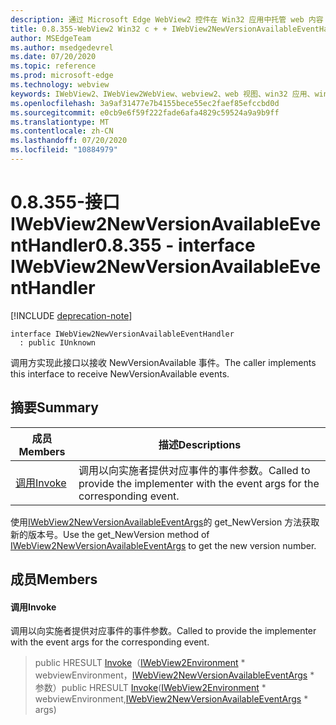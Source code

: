 ```yaml
---
description: 通过 Microsoft Edge WebView2 控件在 Win32 应用中托管 web 内容
title: 0.8.355-WebView2 Win32 c + + IWebView2NewVersionAvailableEventHandler
author: MSEdgeTeam
ms.author: msedgedevrel
ms.date: 07/20/2020
ms.topic: reference
ms.prod: microsoft-edge
ms.technology: webview
keywords: IWebView2、IWebView2WebView、webview2、web 视图、win32 应用、win32、edge
ms.openlocfilehash: 3a9af31477e7b4155bece55ec2faef85efccbd0d
ms.sourcegitcommit: e0cb9e6f59f222fade6afa4829c59524a9a9b9ff
ms.translationtype: MT
ms.contentlocale: zh-CN
ms.lasthandoff: 07/20/2020
ms.locfileid: "10884979"
---
```

# <span data-ttu-id="aff16-104">0.8.355-接口 IWebView2NewVersionAvailableEventHandler</span><span class="sxs-lookup"><span data-stu-id="aff16-104">0.8.355 - interface IWebView2NewVersionAvailableEventHandler</span></span> 

[!INCLUDE [deprecation-note](../../includes/deprecation-note.md)]

```
interface IWebView2NewVersionAvailableEventHandler
  : public IUnknown
```

<span data-ttu-id="aff16-105">调用方实现此接口以接收 NewVersionAvailable 事件。</span><span class="sxs-lookup"><span data-stu-id="aff16-105">The caller implements this interface to receive NewVersionAvailable events.</span></span>

## <span data-ttu-id="aff16-106">摘要</span><span class="sxs-lookup"><span data-stu-id="aff16-106">Summary</span></span>

 <span data-ttu-id="aff16-107">成员</span><span class="sxs-lookup"><span data-stu-id="aff16-107">Members</span></span>                        | <span data-ttu-id="aff16-108">描述</span><span class="sxs-lookup"><span data-stu-id="aff16-108">Descriptions</span></span>
--------------------------------|---------------------------------------------
[<span data-ttu-id="aff16-109">调用</span><span class="sxs-lookup"><span data-stu-id="aff16-109">Invoke</span></span>](#invoke) | <span data-ttu-id="aff16-110">调用以向实施者提供对应事件的事件参数。</span><span class="sxs-lookup"><span data-stu-id="aff16-110">Called to provide the implementer with the event args for the corresponding event.</span></span>

<span data-ttu-id="aff16-111">使用[IWebView2NewVersionAvailableEventArgs](IWebView2NewVersionAvailableEventArgs.md)的 get_NewVersion 方法获取新的版本号。</span><span class="sxs-lookup"><span data-stu-id="aff16-111">Use the get_NewVersion method of [IWebView2NewVersionAvailableEventArgs](IWebView2NewVersionAvailableEventArgs.md) to get the new version number.</span></span>

## <span data-ttu-id="aff16-112">成员</span><span class="sxs-lookup"><span data-stu-id="aff16-112">Members</span></span>

#### <span data-ttu-id="aff16-113">调用</span><span class="sxs-lookup"><span data-stu-id="aff16-113">Invoke</span></span> 

<span data-ttu-id="aff16-114">调用以向实施者提供对应事件的事件参数。</span><span class="sxs-lookup"><span data-stu-id="aff16-114">Called to provide the implementer with the event args for the corresponding event.</span></span>

> <span data-ttu-id="aff16-115">public HRESULT [Invoke](#invoke)（[IWebView2Environment](IWebView2Environment.md) \* webviewEnvironment，[IWebView2NewVersionAvailableEventArgs](IWebView2NewVersionAvailableEventArgs.md) \* 参数）</span><span class="sxs-lookup"><span data-stu-id="aff16-115">public HRESULT [Invoke](#invoke)([IWebView2Environment](IWebView2Environment.md) \* webviewEnvironment,[IWebView2NewVersionAvailableEventArgs](IWebView2NewVersionAvailableEventArgs.md) \* args)</span></span>


